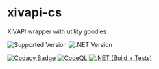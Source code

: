 # xivapi-cs
XIVAPI wrapper with utility goodies

![Supported Version](https://img.shields.io/badge/supported%20version-6.28-blue)
![.NET Version](https://img.shields.io/badge/.NET-6.0-blue)

[![Codacy Badge](https://app.codacy.com/project/badge/Grade/a4232d2258194ff6bd0b2b2ab60c7233)](https://www.codacy.com/gh/Leyla-Labs/xivapi-cs/dashboard)
[![CodeQL](https://github.com/Tawmy/xivapi-cs/actions/workflows/codeql.yml/badge.svg)](https://github.com/Tawmy/xivapi-cs/actions/workflows/codeql.yml)
[![.NET (Build + Tests)](https://github.com/Tawmy/xivapi-cs/actions/workflows/dotnet.yml/badge.svg)](https://github.com/Tawmy/xivapi-cs/actions/workflows/dotnet.yml)
